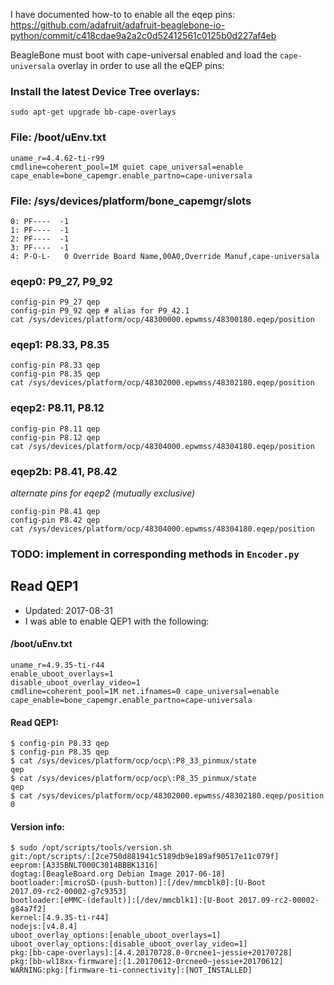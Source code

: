 I have  documented how-to to enable all the eqep pins:
https://github.com/adafruit/adafruit-beaglebone-io-python/commit/c418cdae9a2a2c0d52412561c0125b0d227af4eb

BeagleBone must boot with cape-universal enabled and load the `cape-universala` overlay in order to
use all the eQEP pins:

### Install the latest Device Tree overlays:
```
sudo apt-get upgrade bb-cape-overlays
```

### File: /boot/uEnv.txt
```
uname_r=4.4.62-ti-r99
cmdline=coherent_pool=1M quiet cape_universal=enable
cape_enable=bone_capemgr.enable_partno=cape-universala
```

### File: /sys/devices/platform/bone_capemgr/slots
```
0: PF----  -1 
1: PF----  -1 
2: PF----  -1 
3: PF----  -1 
4: P-O-L-   0 Override Board Name,00A0,Override Manuf,cape-universala
```

### eqep0: P9_27, P9_92
```
config-pin P9_27 qep
config-pin P9_92 qep # alias for P9_42.1
cat /sys/devices/platform/ocp/48300000.epwmss/48300180.eqep/position
```

### eqep1: P8.33, P8.35
```
config-pin P8.33 qep 
config-pin P8.35 qep
cat /sys/devices/platform/ocp/48302000.epwmss/48302180.eqep/position
```

### eqep2: P8.11, P8.12
```
config-pin P8.11 qep 
config-pin P8.12 qep 
cat /sys/devices/platform/ocp/48304000.epwmss/48304180.eqep/position
```

### eqep2b: P8.41, P8.42
_alternate pins for eqep2 (mutually exclusive)_
```
config-pin P8.41 qep 
config-pin P8.42 qep 
cat /sys/devices/platform/ocp/48304000.epwmss/48304180.eqep/position
```

### TODO: implement in corresponding methods in `Encoder.py`


## Read QEP1
* Updated: 2017-08-31
* I was able to enable QEP1 with the following:

#### /boot/uEnv.txt
```
uname_r=4.9.35-ti-r44
enable_uboot_overlays=1
disable_uboot_overlay_video=1
cmdline=coherent_pool=1M net.ifnames=0 cape_universal=enable
cape_enable=bone_capemgr.enable_partno=cape-universala
```

#### Read QEP1:
```
$ config-pin P8.33 qep
$ config-pin P8.35 qep
$ cat /sys/devices/platform/ocp/ocp\:P8_33_pinmux/state
qep
$ cat /sys/devices/platform/ocp/ocp\:P8_35_pinmux/state
qep
$ cat /sys/devices/platform/ocp/48302000.epwmss/48302180.eqep/position
0
```

#### Version info:
```
$ sudo /opt/scripts/tools/version.sh
git:/opt/scripts/:[2ce750d881941c5189db9e189af90517e11c079f]
eeprom:[A335BNLT000C3014BBBK1316]
dogtag:[BeagleBoard.org Debian Image 2017-06-18]
bootloader:[microSD-(push-button)]:[/dev/mmcblk0]:[U-Boot
2017.09-rc2-00002-g7c9353]
bootloader:[eMMC-(default)]:[/dev/mmcblk1]:[U-Boot 2017.09-rc2-00002-g84a7f2]
kernel:[4.9.35-ti-r44]
nodejs:[v4.8.4]
uboot_overlay_options:[enable_uboot_overlays=1]
uboot_overlay_options:[disable_uboot_overlay_video=1]
pkg:[bb-cape-overlays]:[4.4.20170728.0-0rcnee1~jessie+20170728]
pkg:[bb-wl18xx-firmware]:[1.20170612-0rcnee0~jessie+20170612]
WARNING:pkg:[firmware-ti-connectivity]:[NOT_INSTALLED]
```
